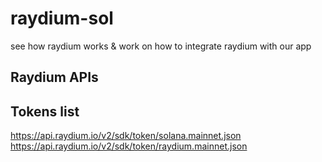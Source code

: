 # raydium-sol
see how raydium works &amp; work on how to integrate raydium with our app

## Raydium APIs
## Tokens list
https://api.raydium.io/v2/sdk/token/solana.mainnet.json
https://api.raydium.io/v2/sdk/token/raydium.mainnet.json
